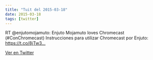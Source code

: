 ```yaml
---
title: "Tuit del 2015-03-18"
date: 2015-03-18
tags: [twitter]
---
```


RT @enjutomojamuto: Enjuto Mojamuto loves Chromecast (#ConChromecast) Instrucciones para utilizar Chromecast por Enjuto: https://t.co/8jTw3…



[Ver en Twitter](https://twitter.com/i/web/status/578325329170866177)

